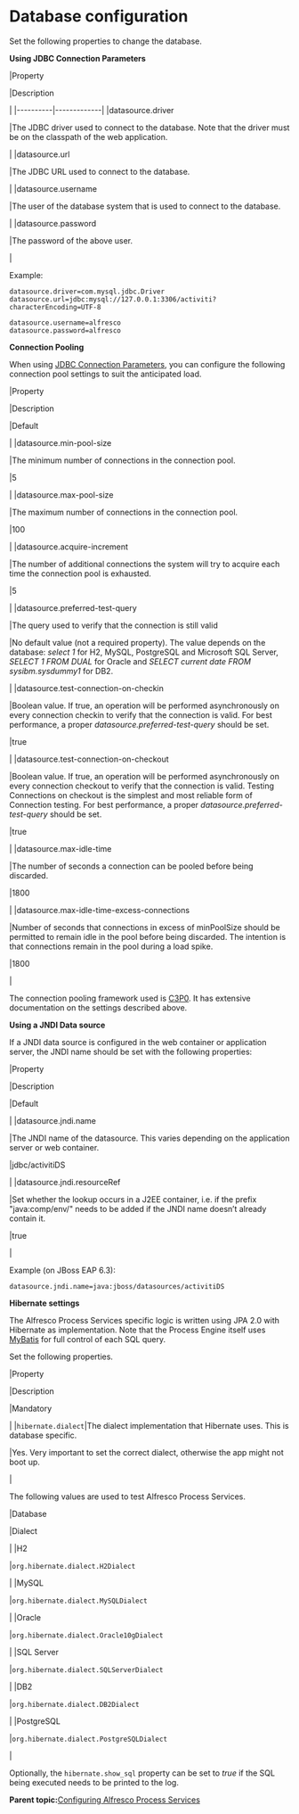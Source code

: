 # Database configuration

Set the following properties to change the database.

**Using JDBC Connection Parameters**

|Property

|Description

|
|----------|-------------|
|datasource.driver

|The JDBC driver used to connect to the database. Note that the driver must be on the classpath of the web application.

|
|datasource.url

|The JDBC URL used to connect to the database.

|
|datasource.username

|The user of the database system that is used to connect to the database.

|
|datasource.password

|The password of the above user.

|

Example:

```
datasource.driver=com.mysql.jdbc.Driver
datasource.url=jdbc:mysql://127.0.0.1:3306/activiti?characterEncoding=UTF-8

datasource.username=alfresco
datasource.password=alfresco
```

**Connection Pooling**

When using [JDBC Connection Parameters](#jdbc), you can configure the following connection pool settings to suit the anticipated load.

|Property

|Description

|Default

|
|datasource.min-pool-size

|The minimum number of connections in the connection pool.

|5

|
|datasource.max-pool-size

|The maximum number of connections in the connection pool.

|100

|
|datasource.acquire-increment

|The number of additional connections the system will try to acquire each time the connection pool is exhausted.

|5

|
|datasource.preferred-test-query

|The query used to verify that the connection is still valid

|No default value \(not a required property\). The value depends on the database: *select 1* for H2, MySQL, PostgreSQL and Microsoft SQL Server, *SELECT 1 FROM DUAL* for Oracle and *SELECT current date FROM sysibm.sysdummy1* for DB2.

|
|datasource.test-connection-on-checkin

|Boolean value. If true, an operation will be performed asynchronously on every connection checkin to verify that the connection is valid. For best performance, a proper *datasource.preferred-test-query* should be set.

|true

|
|datasource.test-connection-on-checkout

|Boolean value. If true, an operation will be performed asynchronously on every connection checkout to verify that the connection is valid. Testing Connections on checkout is the simplest and most reliable form of Connection testing. For best performance, a proper *datasource.preferred-test-query* should be set.

|true

|
|datasource.max-idle-time

|The number of seconds a connection can be pooled before being discarded.

|1800

|
|datasource.max-idle-time-excess-connections

|Number of seconds that connections in excess of minPoolSize should be permitted to remain idle in the pool before being discarded. The intention is that connections remain in the pool during a load spike.

|1800

|

The connection pooling framework used is [C3P0](http://www.mchange.com/projects/c3p0/). It has extensive documentation on the settings described above.

**Using a JNDI Data source**

If a JNDI data source is configured in the web container or application server, the JNDI name should be set with the following properties:

|Property

|Description

|Default

|
|datasource.jndi.name

|The JNDI name of the datasource. This varies depending on the application server or web container.

|jdbc/activitiDS

|
|datasource.jndi.resourceRef

|Set whether the lookup occurs in a J2EE container, i.e. if the prefix "java:comp/env/" needs to be added if the JNDI name doesn’t already contain it.

|true

|

Example \(on JBoss EAP 6.3\):

```
datasource.jndi.name=java:jboss/datasources/activitiDS
```

**Hibernate settings**

The Alfresco Process Services specific logic is written using JPA 2.0 with Hibernate as implementation. Note that the Process Engine itself uses [MyBatis](http://mybatis.github.io/mybatis-3/) for full control of each SQL query.

Set the following properties.

|Property

|Description

|Mandatory

|
|`hibernate.dialect`|The dialect implementation that Hibernate uses. This is database specific.

|Yes. Very important to set the correct dialect, otherwise the app might not boot up.

|

The following values are used to test Alfresco Process Services.

|Database

|Dialect

|
|H2

|`org.hibernate.dialect.H2Dialect`

|
|MySQL

|`org.hibernate.dialect.MySQLDialect`

|
|Oracle

|`org.hibernate.dialect.Oracle10gDialect`

|
|SQL Server

|`org.hibernate.dialect.SQLServerDialect`

|
|DB2

|`org.hibernate.dialect.DB2Dialect`

|
|PostgreSQL

|`org.hibernate.dialect.PostgreSQLDialect`

|

Optionally, the `hibernate.show_sql` property can be set to *true* if the SQL being executed needs to be printed to the log.

**Parent topic:**[Configuring Alfresco Process Services](../topics/administration_application_config.md)

